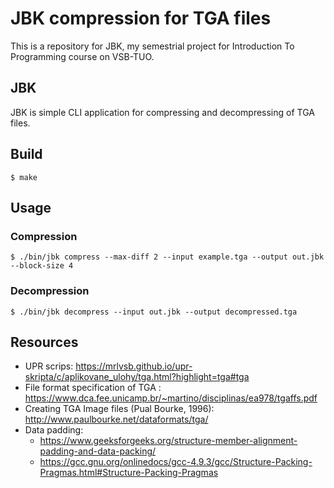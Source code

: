 # JBK compression for TGA files
This is a repository for JBK, my semestrial project for Introduction To Programming course on VSB-TUO.

## JBK
JBK is simple CLI application for compressing and decompressing of TGA files. 

## Build
```
$ make
```
## Usage
### Compression
```
$ ./bin/jbk compress --max-diff 2 --input example.tga --output out.jbk --block-size 4
```
### Decompression
```
$ ./bin/jbk decompress --input out.jbk --output decompressed.tga
```

## Resources
* UPR scrips: https://mrlvsb.github.io/upr-skripta/c/aplikovane_ulohy/tga.html?highlight=tga#tga
* File format specification of TGA : https://www.dca.fee.unicamp.br/~martino/disciplinas/ea978/tgaffs.pdf
* Creating TGA Image files (Pual Bourke, 1996): http://www.paulbourke.net/dataformats/tga/
* Data padding: 
  * https://www.geeksforgeeks.org/structure-member-alignment-padding-and-data-packing/ 
  * https://gcc.gnu.org/onlinedocs/gcc-4.9.3/gcc/Structure-Packing-Pragmas.html#Structure-Packing-Pragmas
